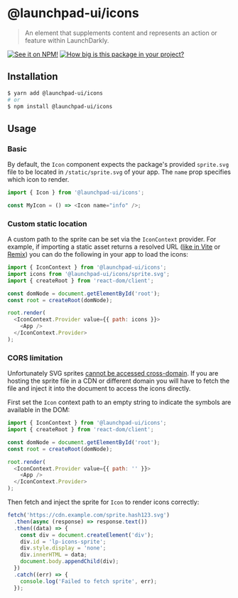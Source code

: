 # @launchpad-ui/icons

> An element that supplements content and represents an action or feature within LaunchDarkly.

[![See it on NPM!](https://img.shields.io/npm/v/@launchpad-ui/icons?style=for-the-badge)](https://www.npmjs.com/package/@launchpad-ui/icons)
[![How big is this package in your project?](https://img.shields.io/bundlephobia/minzip/@launchpad-ui/icons?style=for-the-badge)](https://bundlephobia.com/result?p=@launchpad-ui/icons)

## Installation

```sh
$ yarn add @launchpad-ui/icons
# or
$ npm install @launchpad-ui/icons
```

## Usage

### Basic

By default, the `Icon` component expects the package's provided `sprite.svg` file to be located in `/static/sprite.svg` of your app. The `name` prop specifies which icon to render.

```js
import { Icon } from '@launchpad-ui/icons';

const MyIcon = () => <Icon name="info" />;
```

### Custom static location

A custom path to the sprite can be set via the `IconContext` provider. For example, if importing a static asset returns a resolved URL ([like in Vite](https://vitejs.dev/guide/assets.html#importing-asset-as-url) or [Remix](https://remix.run/docs/en/1.18.1/other-api/asset-imports#asset-url-imports)) you can do the following in your app to load the icons:

```js
import { IconContext } from '@launchpad-ui/icons';
import icons from '@launchpad-ui/icons/sprite.svg';
import { createRoot } from 'react-dom/client';

const domNode = document.getElementById('root');
const root = createRoot(domNode);

root.render(
  <IconContext.Provider value={{ path: icons }}>
    <App />
  </IconContext.Provider>
);
```

### CORS limitation

Unfortunately SVG sprites [cannot be accessed cross-domain](https://oreillymedia.github.io/Using_SVG/extras/ch10-cors.html). If you are hosting the sprite file in a CDN or different domain you will have to fetch the file and inject it into the document to access the icons directly.

First set the `Icon` context path to an empty string to indicate the symbols are available in the DOM:

```js
import { IconContext } from '@launchpad-ui/icons';
import { createRoot } from 'react-dom/client';

const domNode = document.getElementById('root');
const root = createRoot(domNode);

root.render(
  <IconContext.Provider value={{ path: '' }}>
    <App />
  </IconContext.Provider>
);
```

Then fetch and inject the sprite for `Icon` to render icons correctly:

```js
fetch('https://cdn.example.com/sprite.hash123.svg')
  .then(async (response) => response.text())
  .then((data) => {
    const div = document.createElement('div');
    div.id = 'lp-icons-sprite';
    div.style.display = 'none';
    div.innerHTML = data;
    document.body.appendChild(div);
  })
  .catch((err) => {
    console.log('Failed to fetch sprite', err);
  });
```
